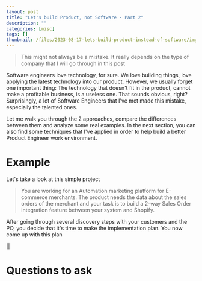 ```yaml
---
layout: post
title: "Let's build Product, not Software - Part 2"
description: ""
categories: [misc]
tags: []
thumbnail: /files/2023-08-17-lets-build-product-instead-of-software/img1.png
---
```


> This might not always be a mistake. It really depends on the type of company that I will go
> through in this post

Software engineers love technology, for sure. We love building
things, love applying the latest technology into our product. However, we usually forget
one important thing: The technology that doesn't fit in the product, cannot make a profitable
business, is a useless one. That sounds obvious, right? Surprisingly, a lot of Software Engineers
that I've met made this mistake, especially the talented ones.

Let me walk you through the 2 approaches, compare the differences between them and analyze some
real examples. In the next section, you can also find some techniques that I've applied in order to
help build a better Product Engineer work environment.

# Example

Let's take a look at this simple project

> You are working for an Automation marketing platform for E-commerce merchants.
> The product needs the data about the sales orders of the merchant and your task is to build a
> 2-way Sales Order integration feature between your system and Shopify.

After going through several discovery steps with your customers and the PO, you decide that it's
time to make the implementation plan. You now come up with this plan

||

# Questions to ask